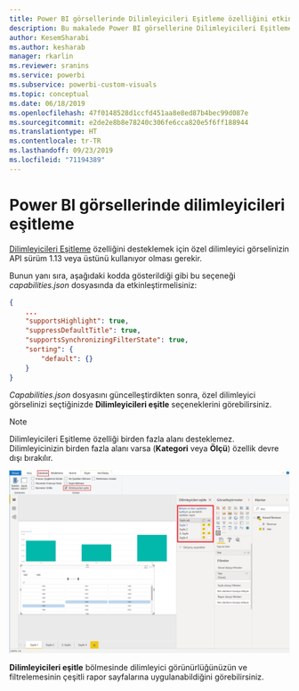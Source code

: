 ```yaml
---
title: Power BI görsellerinde Dilimleyicileri Eşitleme özelliğini etkinleştirme
description: Bu makalede Power BI görsellerine Dilimleyicileri Eşitleme özelliğini ekleme işlemi açıklanır.
author: KesemSharabi
ms.author: kesharab
manager: rkarlin
ms.reviewer: sranins
ms.service: powerbi
ms.subservice: powerbi-custom-visuals
ms.topic: conceptual
ms.date: 06/18/2019
ms.openlocfilehash: 47f0148528d1ccfd451aa8e8ed87b4bec99d087e
ms.sourcegitcommit: e2de2e8b8e78240c306fe6cca820e5f6ff188944
ms.translationtype: HT
ms.contentlocale: tr-TR
ms.lasthandoff: 09/23/2019
ms.locfileid: "71194389"
---
```

# <a name="sync-slicers-in-power-bi-visuals"></a>Power BI görsellerinde dilimleyicileri eşitleme

[Dilimleyicileri Eşitleme](https://docs.microsoft.com/power-bi/desktop-slicers) özelliğini desteklemek için özel dilimleyici görselinizin API sürüm 1.13 veya üstünü kullanıyor olması gerekir.

Bunun yanı sıra, aşağıdaki kodda gösterildiği gibi bu seçeneği *capabilities.json* dosyasında da etkinleştirmelisiniz:

```json
{
    ...
    "supportsHighlight": true,
    "suppressDefaultTitle": true,
    "supportsSynchronizingFilterState": true,
    "sorting": {
        "default": {}
    }
}
```

*Capabilities.json* dosyasını güncelleştirdikten sonra, özel dilimleyici görselinizi seçtiğinizde **Dilimleyicileri eşitle** seçeneklerini görebilirsiniz.

> [!NOTE]
> Dilimleyicileri Eşitleme özelliği birden fazla alanı desteklemez. Dilimleyicinizin birden fazla alanı varsa (**Kategori** veya **Ölçü**) özellik devre dışı bırakılır.

![“Dilimleyicileri eşitle” bölmesi](./media/sync-slicers-panel.png)

**Dilimleyicileri eşitle** bölmesinde dilimleyici görünürlüğünüzün ve filtrelemesinin çeşitli rapor sayfalarına uygulanabildiğini görebilirsiniz.
